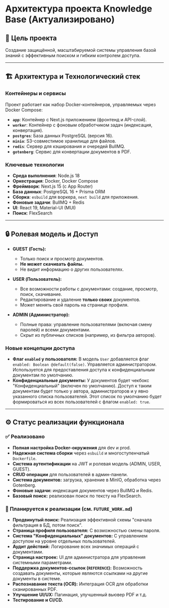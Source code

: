 # Архитектура проекта Knowledge Base (Актуализировано)

## 🎯 Цель проекта

Создание защищённой, масштабируемой системы управления базой знаний с эффективным поиском и гибким контролем доступа.

---

## 🏗️ Архитектура и Технологический стек

### Контейнеры и сервисы
Проект работает как набор Docker-контейнеров, управляемых через Docker Compose:
- **`app`**: Контейнер с Next.js приложением (фронтенд и API-слой).
- **`worker`**: Контейнер с фоновым обработчиком задач (индексация, конвертация).
- **`postgres`**: База данных PostgreSQL (версия 16).
- **`minio`**: S3-совместимое хранилище для файлов.
- **`redis`**: Сервер для кэширования и очередей BullMQ.
- **`gotenberg`**: Сервис для конвертации документов в PDF.

### Ключевые технологии
- **Среда выполнения**: Node.js 18
- **Оркестрация**: Docker, Docker Compose
- **Фреймворк**: Next.js 15 (с App Router)
- **База данных**: PostgreSQL 16 + Prisma ORM
- **Сборка**: `esbuild` для воркера, `next build` для приложения.
- **Фоновые задачи**: BullMQ + Redis
- **UI**: React 19, Material-UI (MUI)
- **Поиск**: FlexSearch

--- 

## 🔒 Ролевая модель и Доступ

- **GUEST (Гость):**
  - Только поиск и просмотр документов.
  - **Не может скачивать файлы.**
  - Не видит информацию о других пользователях.

- **USER (Пользователь):**
  - Все возможности работы с документами: создание, просмотр, поиск, скачивание.
  - Редактирование и удаление **только своих** документов.
  - Может менять свой пароль на странице профиля.

- **ADMIN (Администратор):**
  - Полные права: управление пользователями (включая смену паролей) и всеми документами.
  - Скрыт из публичных списков (например, из фильтра авторов).

### Новые концепции доступа
- **Флаг `enabled` у пользователя:** В модель `User` добавляется флаг `enabled: Boolean @default(false)`. Управляется администратором. Используется для предоставления доступа к конфиденциальным документам по умолчанию.
- **Конфиденциальные документы:** У документов будет чекбокс "Конфиденциальный" (включен по умолчанию). Доступ к таким документам будет только у автора, администраторов и у явно указанного списка пользователей. Этот список по умолчанию будет формироваться из всех пользователей с флагом `enabled: true`.

---

## ⚙️ Статус реализации функционала

### ✅ Реализовано
- **Полная настройка Docker-окружения** для dev и prod.
- **Надежная система сборки** через `esbuild` и многоступенчатый `Dockerfile`.
- **Система аутентификации** на JWT и ролевая модель (ADMIN, USER, GUEST).
- **CRUD операции** для пользователей в админ-панели.
- **Система документов:** загрузка, хранение в MinIO, обработка через Gotenberg.
- **Фоновые задачи:** индексация документов через BullMQ и Redis.
- **Базовый поиск:** реализован поиск по тексту на FlexSearch.

### 📝 Планируется к реализации (см. `FUTURE_WORK.md`)

- **Продвинутый поиск:** Реализация эффективной схемы "сначала фильтрация в БД, потом поиск".
- **Страница профиля пользователя:** С возможностью смены пароля.
- **Система "Конфиденциальных" документов:** С управлением доступом на уровне отдельных пользователей.
- **Аудит действий:** Логирование всех значимых операций с документами.
- **Страница настроек:** UI для администратора для управления системными параметрами.
- **Поддержка документов-ссылок (`REFERENCE`):** Возможность создавать документы, которые являются ссылками на другие документы в системе.
- **Распознавание текста (OCR):** Интеграция OCR для обработки сканированных PDF.
- **Улучшение UI/UX:** Пагинация, улучшенный вьювер PDF и т.д.
- **Тестирование и CI/CD.**
